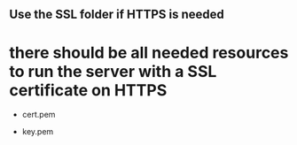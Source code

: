 ## Use the SSL folder if HTTPS is needed 

# there should be all needed resources to run the server with a SSL certificate on HTTPS 

- cert.pem

- key.pem